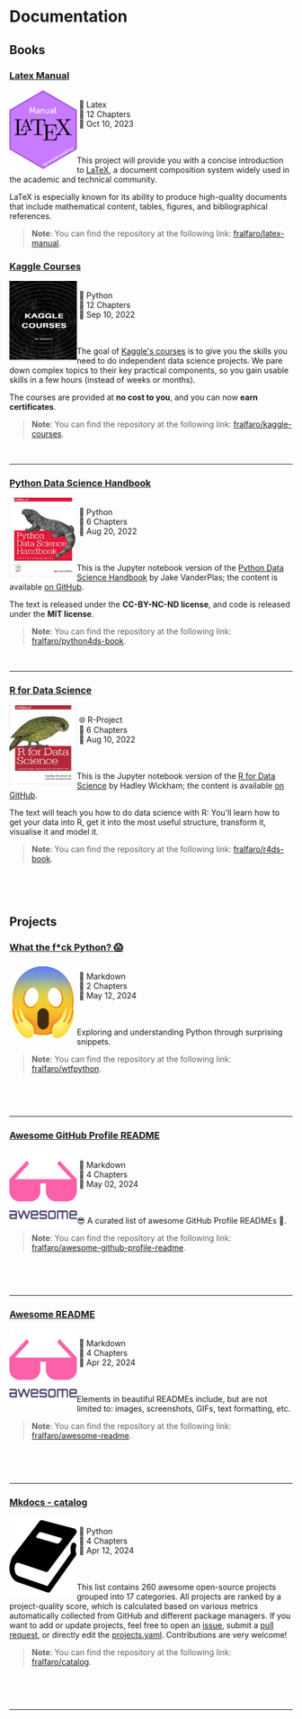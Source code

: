 # Documentation

## Books

### [Latex Manual](https://fralfaro.github.io/latex-manual/docs/index.html)


<p>
  <a href="https://fralfaro.github.io/latex-manual/docs/index.html">
    <img src="../../images/research/latex.png" 
      style="float:left; width:120px; height:140px;">
  </a>
  <span style="vertical-align:bottom">
    <br> &nbsp;📃 Latex <br>
    &nbsp;📕 12 Chapters<br>
    &nbsp;📅 Oct 10, 2023 <br> <br> <br>
  </span>
</p>



This project will provide you with a concise introduction to [LaTeX](https://www.latex-project.org/), a document composition system widely used in the academic and technical community.

LaTeX is especially known for its ability to produce high-quality documents that include mathematical content, tables, figures, and bibliographical references.

> **Note**: You can find the repository at the following link: [fralfaro/latex-manual](https://github.com/fralfaro/latex-manual).


### [Kaggle Courses](https://fralfaro.github.io/kaggle-courses/)


<p>
  <a href="https://fralfaro.github.io/kaggle-courses/">
    <img src="../../images/research/kaggle3.png" 
      style="float:left; width:120px; height:140px;">
  </a>
  <span style="vertical-align:bottom">
    <br> &nbsp;🐍 Python <br>
    &nbsp;📕 12 Chapters<br>
    &nbsp;📅 Sep 10, 2022 <br> <br> <br>
  </span>
</p>



The goal of [Kaggle's courses](https://www.kaggle.com/learn) is to give you the skills you need to do independent data science projects. 
We pare down complex topics to their key practical components, so you gain usable skills in a few hours (instead of weeks or months).

The courses are provided at **no cost to you**, and you can now **earn certificates**.
> **Note**: You can find the repository at the following link: [fralfaro/kaggle-courses](https://github.com/fralfaro/kaggle-courses/).

&nbsp;
&nbsp;

<hr size="30">

### [Python Data Science Handbook](https://fralfaro.github.io/python4ds-book/)

<p>
  <a href="https://fralfaro.github.io/python4ds-book/">
    <img src="../../images/research/cover_python.jpg" 
      style="float:left; width:120px; height:140px;">
  </a>
  <span style="vertical-align:bottom">
    <br> &nbsp;🐍 Python <br>
    &nbsp;📕 6 Chapters<br>
    &nbsp;📅 Aug 20, 2022 <br> <br> <br>
  </span>
</p>

This is the Jupyter notebook version of the [Python Data Science Handbook](http://shop.oreilly.com/product/0636920034919.do) by Jake VanderPlas; the content is available [on GitHub](https://github.com/jakevdp/PythonDataScienceHandbook).

The text is released under the **CC-BY-NC-ND license**, and code is released under the **MIT license**. 

> **Note**: You can find the repository at the following link: [fralfaro/python4ds-book](https://github.com/fralfaro/python4ds-book).



&nbsp;
&nbsp;

<hr size="30">


### [R for Data Science](https://fralfaro.github.io/r4ds-book/)

<p>
  <a href="https://fralfaro.github.io/r4ds-book/">
    <img src="../../images/research/cover_r.png"
      style="float:left; width:120px; height:140px;">
  </a>
  <span style="vertical-align:bottom">
    <br> &nbsp;🌐 R-Project <br>
    &nbsp;📕 6 Chapters<br>
    &nbsp;📅 Aug 10, 2022 <br> <br> <br>
  </span>
</p>


This is the Jupyter notebook version of the [R for Data Science](https://www.oreilly.com/library/view/r-for-data/9781491910382/) by Hadley Wickham; the content is available [on GitHub](https://github.com/hadley/r4ds).

The text will teach you how to do data science with R: You'll learn how to get your data into R, 
get it into the most useful structure, transform it, visualise it and model it. 

> **Note**: You can find the repository at the following link: [fralfaro/r4ds-book](https://github.com/fralfaro/r4ds-book).

&nbsp;

&nbsp;


## Projects

### [What the f*ck Python? 😱](https://fralfaro.github.io/wtfpython/)

<p>
  <a href="https://fralfaro.github.io/wtfpython/">
    <img src="../../images/research/face.png"
      style="float:left; width:120px; height:140px;">
  </a>
  <span style="vertical-align:bottom">
    <br> &nbsp;📃 Markdown <br>
    &nbsp;📕 2 Chapters<br>
    &nbsp;📅 May 12, 2024 <br> <br> <br>
  </span>
</p>


Exploring and understanding Python through surprising snippets.

> **Note**:  You can find the repository at the following link: [fralfaro/wtfpython](https://github.com/fralfaro/wtfpython).

&nbsp;

&nbsp;


<hr size="30">


### [Awesome GitHub Profile README](https://fralfaro.github.io/awesome-github-profile-readme/)

<p>
  <a href="https://fralfaro.github.io/awesome-github-profile-readme/">
    <img src="../../images/research/awesome.png"
      style="float:left; width:120px; height:140px;">
  </a>
  <span style="vertical-align:bottom">
    <br> &nbsp;📃 Markdown <br>
    &nbsp;📕 4 Chapters<br>
    &nbsp;📅 May 02, 2024 <br> <br> <br>
  </span>
</p>


😎 A curated list of awesome GitHub Profile READMEs 📝.

> **Note**:  You can find the repository at the following link: [fralfaro/awesome-github-profile-readme](https://github.com/fralfaro/awesome-github-profile-readme).

&nbsp;

&nbsp;


<hr size="30">

### [Awesome README](https://fralfaro.github.io/awesome-readme/)

<p>
  <a href="https://fralfaro.github.io/awesome-readme/">
    <img src="../../images/research/awesome.png"
      style="float:left; width:120px; height:140px;">
  </a>
  <span style="vertical-align:bottom">
    <br> &nbsp;📃 Markdown <br>
    &nbsp;📕 4 Chapters<br>
    &nbsp;📅 Apr 22, 2024 <br> <br> <br>
  </span>
</p>


Elements in beautiful READMEs include, but are not limited to: images, screenshots, GIFs, text formatting, etc.

> **Note**:  You can find the repository at the following link: [fralfaro/awesome-readme](https://github.com/fralfaro/awesome-readme).

&nbsp;

&nbsp;


<hr size="30">

### [Mkdocs - catalog](https://fralfaro.github.io/catalog/)

<p>
  <a href="https://fralfaro.github.io/catalog/">
    <img src="../../images/research/mkdocs.png"
      style="float:left; width:120px; height:140px;">
  </a>
  <span style="vertical-align:bottom">
    <br> &nbsp;🐍 Python <br>
    &nbsp;📕 4 Chapters<br>
    &nbsp;📅 Apr 12, 2024 <br> <br> <br>
  </span>
</p>


This list contains 260 awesome open-source projects grouped into 17 categories. All projects are ranked by a project-quality score, which is calculated based on various metrics automatically collected from GitHub and different package managers. If you want to add or update projects, feel free to open an [issue](https://github.com/mkdocs/catalog/issues/new/choose), submit a [pull request](https://github.com/mkdocs/catalog/pulls), or directly edit the [projects.yaml](https://github.com/mkdocs/catalog/edit/main/projects.yaml). Contributions are very welcome!

> **Note**:  You can find the repository at the following link: [fralfaro/catalog](https://github.com/fralfaro/catalog).

&nbsp;

&nbsp;


<hr size="30">